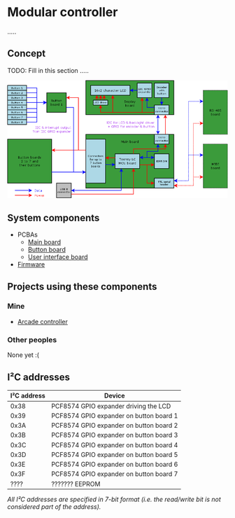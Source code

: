 # Modular controller

.....

## Concept

TODO: Fill in this section .....

![Block diagram](./Block%20diagram.png)

## System components

* PCBAs
  * [Main board](https://github.com/PhilboBaggins/arcade-controller-pcb-main-board)
  * [Button board](https://github.com/PhilboBaggins/arcade-controller-pcb-button-board)
  * [User interface board](https://github.com/PhilboBaggins/arcade-controller-pcb-user-interface)
* [Firmware](https://github.com/PhilboBaggins/arcade-controller-firmware)

## Projects using these components

### Mine

* [Arcade controller](https://github.com/PhilboBaggins/arcade-controller)

### Other peoples

None yet :(

## I²C addresses

| I²C address | Device                                  |
| ----------- | --------------------------------------- |
|    0x38     | PCF8574 GPIO expander driving the LCD   |
|    0x39     | PCF8574 GPIO expander on button board 1 |
|    0x3A     | PCF8574 GPIO expander on button board 2 |
|    0x3B     | PCF8574 GPIO expander on button board 3 |
|    0x3C     | PCF8574 GPIO expander on button board 4 |
|    0x3D     | PCF8574 GPIO expander on button board 5 |
|    0x3E     | PCF8574 GPIO expander on button board 6 |
|    0x3F     | PCF8574 GPIO expander on button board 7 |
|    ????     | ??????? EEPROM                          |

*All I²C addresses are specified in 7-bit format (i.e. the read/write bit is not considered part of the address).*
